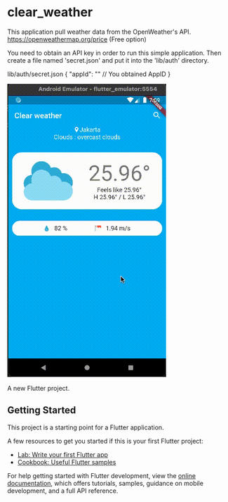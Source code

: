 # clear_weather

This application pull weather data from the OpenWeather's API. https://openweathermap.org/price (Free option)

You need to obtain an API key in order to run this simple application. Then create a file named 'secret.json' and put it into the 'lib/auth' directory.

lib/auth/secret.json
{
    "appId": "" // You obtained AppID
}


![](https://github.com/neatblackcrow/clear-weather/blob/master/sample.gif?raw=true)


A new Flutter project.

## Getting Started

This project is a starting point for a Flutter application.

A few resources to get you started if this is your first Flutter project:

- [Lab: Write your first Flutter app](https://docs.flutter.dev/get-started/codelab)
- [Cookbook: Useful Flutter samples](https://docs.flutter.dev/cookbook)

For help getting started with Flutter development, view the
[online documentation](https://docs.flutter.dev/), which offers tutorials,
samples, guidance on mobile development, and a full API reference.
